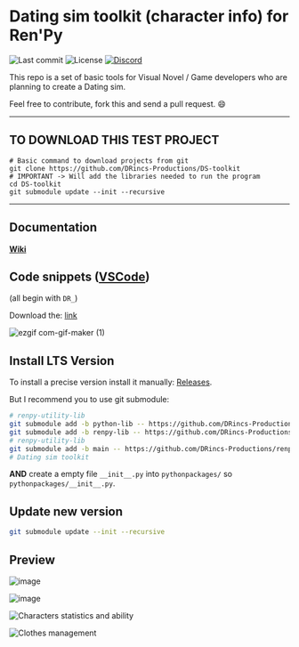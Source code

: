 # Dating sim toolkit (character info) for Ren'Py

![Last commit](https://img.shields.io/github/last-commit/DRincs-Productions/DS-toolkit)
![License](https://img.shields.io/github/license/DRincs-Productions/DS-toolkit)
<span class="discord">
<a href="https://discord.gg/5UFPjP9" title="Discord"><img src="https://img.shields.io/discord/688162156151439536" alt="Discord" /></a>
</span>

This repo is a set of basic tools for Visual Novel / Game developers who are planning to create a Dating sim.

Feel free to contribute, fork this and send a pull request. 😄

----

## TO DOWNLOAD THIS TEST PROJECT

```shell
# Basic command to download projects from git
git clone https://github.com/DRincs-Productions/DS-toolkit
# IMPORTANT -> Will add the libraries needed to run the program
cd DS-toolkit
git submodule update --init --recursive

```

----

## Documentation

**[Wiki](https://github.com/DRincs-Productions/DS-toolkit/wiki)**

## Code snippets ([VSCode](https://code.visualstudio.com/))

(all begin with `DR_`)

Download the: [link]()

![ezgif com-gif-maker (1)](https://user-images.githubusercontent.com/67595890/179365279-0d0b6d45-0048-4a0d-8c6d-9571b9c328f4.gif)

## Install LTS Version

To install a precise version install it manually: [Releases](https://github.com/DRincs-Productions/DS-toolkit/releases).

But I recommend you to use git submodule:

```bash
# renpy-utility-lib
git submodule add -b python-lib -- https://github.com/DRincs-Productions/renpy-utility-lib 'pythonpackages/renpy_utility'
git submodule add -b renpy-lib -- https://github.com/DRincs-Productions/renpy-utility-lib 'game/renpy_utility_tool'
# renpy-utility-lib
git submodule add -b main -- https://github.com/DRincs-Productions/renpy-screens-style 'game/screens_style'
# Dating sim toolkit

```

**AND** create a empty file `__init__.py` into `pythonpackages/` so `pythonpackages/__init__.py`.

## Update new version

```bash
git submodule update --init --recursive

```

## Preview

![image](https://user-images.githubusercontent.com/67595890/198900451-6b379a7b-5e0a-4a81-a397-a3f0328a34b6.png)

![image](https://user-images.githubusercontent.com/67595890/198900475-87def00c-8291-4d68-9235-4fdc1333967b.png)

![Characters statistics and ability](https://user-images.githubusercontent.com/67595890/181107510-c6affb34-1310-4100-8975-a16cc3645c76.png)

![Clothes management](https://user-images.githubusercontent.com/67595890/181107522-d255666e-9b96-4aa8-93a9-a09d3320b47e.png)
